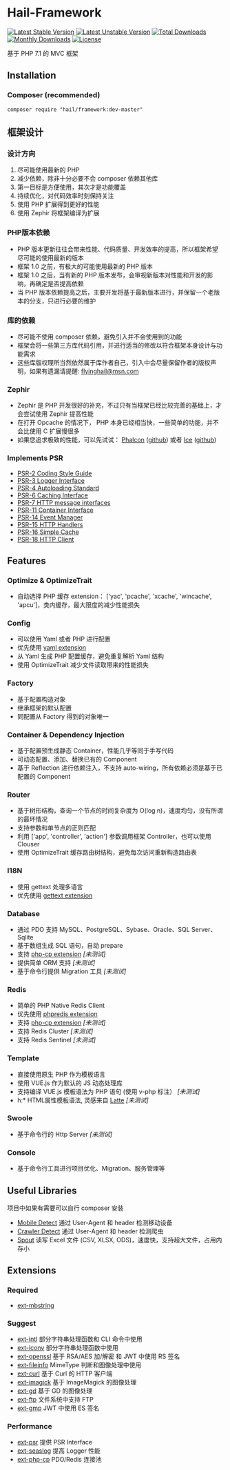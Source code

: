 # Hail-Framework

[![Latest Stable Version](https://poser.pugx.org/hail/framework/version)](https://packagist.org/packages/hail/framework)
[![Latest Unstable Version](https://poser.pugx.org/hail/framework/v/unstable)](//packagist.org/packages/hail/framework)
[![Total Downloads](https://poser.pugx.org/hail/framework/downloads)](https://packagist.org/packages/hail/framework)
[![Monthly Downloads](https://poser.pugx.org/hail/framework/d/monthly)](https://packagist.org/packages/hail/framework)
[![License](https://poser.pugx.org/hail/framework/license)](https://packagist.org/packages/hail/framework)

基于 PHP 7.1 的 MVC 框架

## Installation

### Composer (recommended)

``composer require "hail/framework:dev-master"``

## 框架设计

### 设计方向
1. 尽可能使用最新的 PHP
2. 减少依赖，除非十分必要不会 composer 依赖其他库
3. 第一目标是方便使用，其次才是功能覆盖
4. 持续优化，对代码效率时刻保持关注
5. 使用 PHP 扩展得到更好的性能
6. 使用 Zephir 将框架编译为扩展

### PHP版本依赖
- PHP 版本更新往往会带来性能、代码质量、开发效率的提高，所以框架希望尽可能的使用最新的版本
- 框架 1.0 之前，有极大的可能使用最新的 PHP 版本
- 框架 1.0 之后，当有新的 PHP 版本发布，会审视新版本对性能和开发的影响，再确定是否提高依赖
- 当 PHP 版本依赖提高之后，主要开发将基于最新版本进行，并保留一个老版本的分支，只进行必要的维护

### 库的依赖
- 尽可能不使用 composer 依赖，避免引入并不会使用到的功能
- 框架会将一些第三方库代码引用，并进行适当的修改以符合框架本身设计与功能需求
- 这些库版权理所当然依然属于库作者自己，引入中会尽量保留作者的版权声明，如果有遗漏请提醒: flyinghail@msn.com

### Zephir
- Zephir 是 PHP 开发很好的补充，不过只有当框架已经比较完善的基础上，才会尝试使用 Zephir 提高性能
- 在打开 Opcache 的情况下， PHP 本身已经相当快，一些简单的功能，并不会比使用 C 扩展慢很多
- 如果您追求极致的性能，可以先试试： [Phalcon](http://phalconphp.com/) ([github](https://github.com/phalcon/cphalcon)) 或者 [Ice](http://www.iceframework.org/) ([github](https://github.com/ice/framework))

### Implements PSR
- [PSR-2 Coding Style Guide](https://www.php-fig.org/psr/psr-2)
- [PSR-3 Logger Interface](https://www.php-fig.org/psr/psr-3)
- [PSR-4 Autoloading Standard](https://www.php-fig.org/psr/psr-4)
- [PSR-6 Caching Interface](https://www.php-fig.org/psr/psr-6)
- [PSR-7 HTTP message interfaces](https://www.php-fig.org/psr/psr-7)
- [PSR-11 Container Interface](https://www.php-fig.org/psr/psr-11)
- [PSR-14 Event Manager](https://www.php-fig.org/psr/psr-14)
- [PSR-15 HTTP Handlers](https://www.php-fig.org/psr/psr-15)
- [PSR-16 Simple Cache](https://www.php-fig.org/psr/psr-16)
- [PSR-18 HTTP Client](https://github.com/php-fig/fig-standards/tree/master/proposed/http-client/)

## Features

### Optimize & OptimizeTrait
- 自动选择 PHP 缓存 extension： ['yac', 'pcache', 'xcache', 'wincache', 'apcu']，类内缓存，最大限度的减少性能损失

### Config
- 可以使用 Yaml 或者 PHP 进行配置
- 优先使用 [yaml extension](http://pecl.php.net/package/yaml)
- 从 Yaml 生成 PHP 配置缓存，避免重复解析 Yaml 结构
- 使用 OptimizeTrait 减少文件读取带来的性能损失

### Factory
- 基于配置构造对象
- 继承框架的默认配置
- 同配置从 Factory 得到的对象唯一

### Container & Dependency Injection
- 基于配置预生成静态 Container，性能几乎等同于手写代码
- 可动态配置、添加、替换已有的 Component
- 基于 Reflection 进行依赖注入，不支持 auto-wiring，所有依赖必须是基于已配置的 Component

### Router
- 基于树形结构，查询一个节点的时间复杂度为 O(log n)，速度均匀，没有所谓的最坏情况
- 支持参数和单节点的正则匹配
- 利用 ['app', 'controller', 'action'] 参数调用框架 Controller，也可以使用 Clouser 
- 使用 OptimizeTrait 缓存路由树结构，避免每次访问重新构造路由表

### I18N
- 使用 gettext 处理多语言
- 优先使用 [gettext extension](http://php.net/manual/gettext.installation.php)

### Database
- 通过 PDO 支持 MySQL、PostgreSQL、Sybase、Oracle、SQL Server、Sqlite
- 基于数组生成 SQL 语句，自动 prepare
- 支持 [php-cp extension](https://github.com/swoole/php-cp) *[未测试]*
- 提供简单 ORM 支持 *[未测试]*
- 基于命令行提供 Migration 工具 *[未测试]*

### Redis
- 简单的 PHP Native Redis Client
- 优先使用 [phpredis extension](http://pecl.php.net/package/redis/)
- 支持 [php-cp extension](https://github.com/swoole/php-cp) *[未测试]*
- 支持 Redis Cluster *[未测试]*
- 支持 Redis Sentinel *[未测试]* 

### Template
- 直接使用原生 PHP 作为模板语言
- 使用 VUE.js 作为默认的 JS 动态处理库
- 支持编译 VUE.js 模板语法为 PHP 语句 (使用 v-php 标注） *[未测试]*
- h:* HTML属性模板语法, 灵感来自 [Latte](https://github.com/nette/latte) *[未测试]* 

### Swoole
- 基于命令行的 Http Server *[未测试]*

### Console
- 基于命令行工具进行项目优化、Migration、服务管理等

## Useful Libraries
项目中如果有需要可以自行 composer 安装

- [Mobile Detect](https://github.com/serbanghita/Mobile-Detect) 通过 User-Agent 和 header 检测移动设备
- [Crawler Detect](https://github.com/JayBizzle/Crawler-Detect) 通过 User-Agent 和 header 检测爬虫
- [Spout](https://github.com/box/spout) 读写 Excel 文件 (CSV, XLSX, ODS)，速度快，支持超大文件，占用内存小

## Extensions

### Required
- [ext-mbstring](http://php.net/manual/book.mbstring.php)

### Suggest
- [ext-intl](http://php.net/manual/book.intl.php) 部分字符串处理函数和 CLI 命令中使用
- [ext-iconv](http://php.net/manual/book.iconv.php) 部分字符串处理函数中使用
- [ext-openssl](http://php.net/manual/book.openssl.php) 基于 RSA/AES 加/解密 和 JWT 中使用 RS 签名
- [ext-fileinfo](http://php.net/manual/book.fileinfo.php) MimeType 判断和图像处理中使用
- [ext-curl](http://php.net/manual/book.curl.php) 基于 Curl 的 HTTP 客户端
- [ext-imagick](http://php.net/manual/book.imagick.php) 基于 ImageMagick 的图像处理
- [ext-gd](http://php.net/manual/book.gd.php) 基于 GD 的图像处理
- [ext-ftp](http://php.net/manual/book.ftp.php) 文件系统中支持 FTP
- [ext-gmp](http://php.net/manual/book.gmp.php) JWT 中使用 ES 签名

### Performance
- [ext-psr](http://pecl.php.net/package/psr) 提供 PSR Interface
- [ext-seaslog](http://pecl.php.net/package/SeasLog) 提高 Logger 性能
- [ext-php-cp](https://github.com/swoole/php-cp) PDO/Redis 连接池